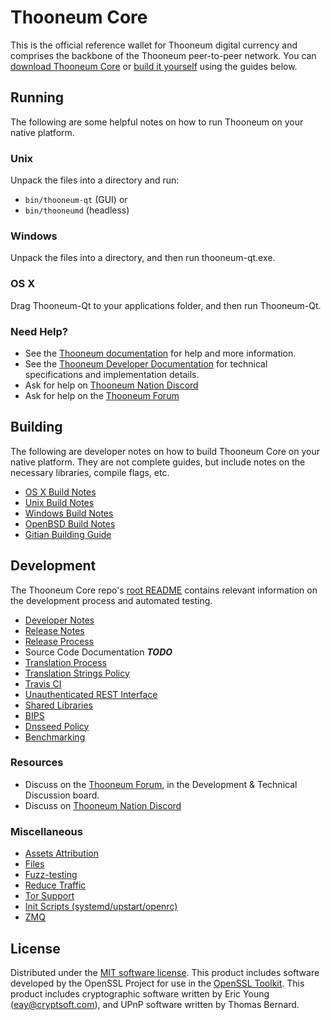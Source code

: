 Thooneum Core
==========

This is the official reference wallet for Thooneum digital currency and comprises the backbone of the Thooneum peer-to-peer network. You can [download Thooneum Core](https://www.thooneum.org/downloads/) or [build it yourself](#building) using the guides below.

Running
---------------------
The following are some helpful notes on how to run Thooneum on your native platform.

### Unix

Unpack the files into a directory and run:

- `bin/thooneum-qt` (GUI) or
- `bin/thooneumd` (headless)

### Windows

Unpack the files into a directory, and then run thooneum-qt.exe.

### OS X

Drag Thooneum-Qt to your applications folder, and then run Thooneum-Qt.

### Need Help?

* See the [Thooneum documentation](https://docs.thooneum.org)
for help and more information.
* See the [Thooneum Developer Documentation](https://thooneum-docs.github.io/) 
for technical specifications and implementation details.
* Ask for help on [Thooneum Nation Discord](http://thooneumchat.org)
* Ask for help on the [Thooneum Forum](https://thooneum.org/forum)

Building
---------------------
The following are developer notes on how to build Thooneum Core on your native platform. They are not complete guides, but include notes on the necessary libraries, compile flags, etc.

- [OS X Build Notes](build-osx.md)
- [Unix Build Notes](build-unix.md)
- [Windows Build Notes](build-windows.md)
- [OpenBSD Build Notes](build-openbsd.md)
- [Gitian Building Guide](gitian-building.md)

Development
---------------------
The Thooneum Core repo's [root README](/README.md) contains relevant information on the development process and automated testing.

- [Developer Notes](developer-notes.md)
- [Release Notes](release-notes.md)
- [Release Process](release-process.md)
- Source Code Documentation ***TODO***
- [Translation Process](translation_process.md)
- [Translation Strings Policy](translation_strings_policy.md)
- [Travis CI](travis-ci.md)
- [Unauthenticated REST Interface](REST-interface.md)
- [Shared Libraries](shared-libraries.md)
- [BIPS](bips.md)
- [Dnsseed Policy](dnsseed-policy.md)
- [Benchmarking](benchmarking.md)

### Resources
* Discuss on the [Thooneum Forum](https://thooneum.org/forum), in the Development & Technical Discussion board.
* Discuss on [Thooneum Nation Discord](http://thooneumchat.org)

### Miscellaneous
- [Assets Attribution](assets-attribution.md)
- [Files](files.md)
- [Fuzz-testing](fuzzing.md)
- [Reduce Traffic](reduce-traffic.md)
- [Tor Support](tor.md)
- [Init Scripts (systemd/upstart/openrc)](init.md)
- [ZMQ](zmq.md)

License
---------------------
Distributed under the [MIT software license](/COPYING).
This product includes software developed by the OpenSSL Project for use in the [OpenSSL Toolkit](https://www.openssl.org/). This product includes
cryptographic software written by Eric Young ([eay@cryptsoft.com](mailto:eay@cryptsoft.com)), and UPnP software written by Thomas Bernard.
